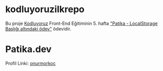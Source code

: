 # kodluyoruzilkrepo

Bu proje [Kodluyoruz](https://www.kodluyoruz.org) Front-End Eğitiminin 5. hafta ["Patika - LocalStorage Başlığı altındaki ödev"](https://app.patika.dev/courses/frontend-bootcamp-hazirlik-programi-5hafta/localstorage-bolum-sonu-egzersizi) ödevidir.

# Patika.dev

Profil Linki: [onurmorkoc](https://app.patika.dev/onurmorkoc)


